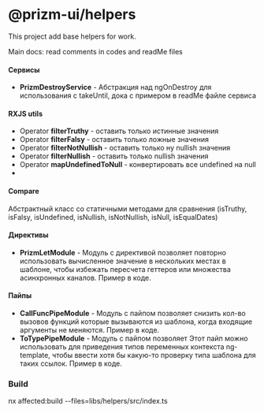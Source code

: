 # @prizm-ui/helpers

This project add base helpers for work.

Main docs: read comments in codes and readMe files

#### Сервисы

- **PrizmDestroyService** - Абстракция над ngOnDestroy для использования с takeUntil, дока с примером в readMe файле сервиса

#### RXJS utils

- Operator **filterTruthy** - оставить только истинные значения
- Operator **filterFalsy** - оставить только ложные значения
- Operator **filterNotNullish** - оставить только ну nullish значения
- Operator **filterNullish** - оставить только nullish значения
- Operator **mapUndefinedToNull** - конвертировать все undefined на null
-

#### Compare

Абстрактный класс со статичными методами для сравнения (isTruthy, isFalsy, isUndefined, isNullish, isNotNullish, isNull, isEqualDates)

#### Директивы

- **PrizmLetModule** - Модуль с директивой позволяет повторно использовать вычисленное значение в нескольких местах в шаблоне, чтобы избежать пересчета геттеров или множества асинхронных каналов. Пример в коде.

#### Пайпы

- **CallFuncPipeModule** - Модуль с пайпом позволяет снизить кол-во вызовов функций которые вызываются из шаблона, когда входящие аргументы не меняются. Пример в коде.
- **ToTypePipeModule** - Модуль с пайпом позволяет Этот пайп можно использовать для приведения типов переменных контекста ng-template, чтобы ввести хотя бы какую-то проверку типа шаблона для таких ссылок. Пример в коде.

### Build

nx affected:build --files=libs/helpers/src/index.ts
